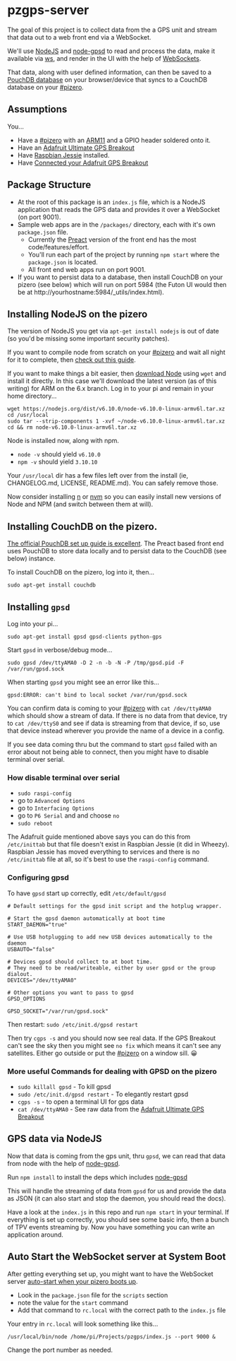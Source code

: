 # pzgps-server
The goal of this project is to collect data from the a GPS unit and stream that data out to a web front end via a WebSocket.

We'll use [NodeJS](https://nodejs.org/en/download/package-manager/#debian-and-ubuntu-based-linux-distributions) and [node-gpsd](https://github.com/eelcocramer/node-gpsd) to read and process the data, make it available via  [ws](https://www.npmjs.com/package/ws), and render in the UI with the help of [WebSockets](https://developer.mozilla.org/en-US/docs/Web/API/WebSockets_API).

That data, along with user defined information, can then be saved to a [PouchDB database](https://pouchdb.com/guides/databases.html) on your browser/device that syncs to a CouchDB database on your [#pizero](https://www.raspberrypi.org/products/pi-zero/).

## Assumptions
You...
* Have a [#pizero](https://www.raspberrypi.org/products/pi-zero/) with an [ARM11](https://en.wikipedia.org/wiki/ARM11) and a GPIO header soldered onto it.
* Have an [Adafruit Ultimate GPS Breakout](https://www.adafruit.com/product/746)
* Have [Raspbian Jessie](https://www.raspberrypi.org/downloads/raspbian/) installed.
* Have [Connected your Adafruit GPS Breakout](https://learn.adafruit.com/adafruit-ultimate-gps-on-the-raspberry-pi/using-uart-instead-of-usb)

## Package Structure
* At the root of this package is an `index.js` file, which is a NodeJS application that reads the GPS data and provides it over a WebSocket (on port 9001).
* Sample web apps are in the `/packages/` directory, each with it's own `package.json` file.
  - Currently the [Preact](https://preactjs.com/) version of the front end has the most code/features/effort.
  - You'll run each part of the project by running `npm start` where the `package.json` is located.
  - All front end web apps run on port 9001.
* If you want to persist data to a database, then install CouchDB on your pizero (see below) which will run on port 5984 (the Futon UI would then be at http://yourhostname:5984/_utils/index.html).

## Installing NodeJS on the pizero
The version of NodeJS you get via `apt-get install nodejs` is out of date (so you'd be missing some important security patches).

If you want to compile node from scratch on your [#pizero](https://www.raspberrypi.org/products/pi-zero/) and wait all night for it to complete, then [check out this guide](https://www.youtube.com/watch?v=J6g53Hm0rq4).

If you want to make things a bit easier, then [download Node](https://nodejs.org/en/download/) using `wget` and install it directly. In this case we'll download the latest version (as of this writing) for ARM on the 6.x branch. Log in to your pi and remain in your home directory...

    wget https://nodejs.org/dist/v6.10.0/node-v6.10.0-linux-armv6l.tar.xz
    cd /usr/local
    sudo tar --strip-components 1 -xvf ~/node-v6.10.0-linux-armv6l.tar.xz
    cd && rm node-v6.10.0-linux-armv6l.tar.xz

Node is installed now, along with npm.
* `node -v` should yield `v6.10.0`
* `npm -v` should yield `3.10.10`

Your `/usr/local` dir has a few files left over from the install (ie, CHANGELOG.md, LICENSE, README.md). You can safely remove those.

Now consider installing [n](https://github.com/tj/n) or [nvm](https://github.com/creationix/nvm) so you can easily install new versions of Node and NPM (and switch between them at will).

## Installing CouchDB on the pizero.
[The official PouchDB set up guide is excellent](https://pouchdb.com/guides/setup-couchdb.html). The Preact based front end uses PouchDB to store data locally and to persist data to the CouchDB (see below) instance.

To install CouchDB on the pizero, log into it, then...

    sudo apt-get install couchdb


## Installing `gpsd`
Log into your pi...

    sudo apt-get install gpsd gpsd-clients python-gps

Start `gpsd` in verbose/debug mode...

    sudo gpsd /dev/ttyAMA0 -D 2 -n -b -N -P /tmp/gpsd.pid -F /var/run/gpsd.sock

When starting `gpsd` you might see an error like this...

    gpsd:ERROR: can't bind to local socket /var/run/gpsd.sock


You can confirm data is coming to your [#pizero](https://www.raspberrypi.org/products/pi-zero/) with `cat /dev/ttyAMA0` which should show a stream of data. If there is no data from that device, try to `cat /dev/ttyS0` and see if data is streaming from that device, if so, use that device instead wherever you provide the name of a device in a config.

If you see data coming thru but the command to start `gpsd` failed with an error about not being able to connect, then you might have to disable terminal over serial.

### How disable terminal over serial

* `sudo raspi-config`
* go to `Advanced Options`
* go to `Interfacing Options`
* go to `P6 Serial` and and choose `no`
* `sudo reboot`

The Adafruit guide mentioned above says you can do this from `/etc/inittab` but that file doesn't exist in Raspbian Jessie (it did in Wheezy). Raspbian Jessie has moved everything to services and there is no `/etc/inittab` file at all, so it's best to use the `raspi-config` command.

### Configuring gpsd
To have `gpsd` start up correctly, edit `/etc/default/gpsd`

    # Default settings for the gpsd init script and the hotplug wrapper.

    # Start the gpsd daemon automatically at boot time
    START_DAEMON="true"

    # Use USB hotplugging to add new USB devices automatically to the daemon
    USBAUTO="false"

    # Devices gpsd should collect to at boot time.
    # They need to be read/writeable, either by user gpsd or the group dialout.
    DEVICES="/dev/ttyAMA0"

    # Other options you want to pass to gpsd
    GPSD_OPTIONS

    GPSD_SOCKET="/var/run/gpsd.sock"

Then restart: `sudo /etc/init.d/gpsd restart`

Then try `cgps -s` and you should now see real data. If the GPS Breakout can't see the sky then you might see `no fix` which means it can't see any satellites. Either go outside or put the [#pizero](https://www.raspberrypi.org/products/pi-zero/) on a window sill. 😀


### More useful Commands for dealing with GPSD on the pizero
* `sudo killall gpsd` - To kill gpsd
* `sudo /etc/init.d/gpsd restart` - To elegantly restart gpsd
* `cgps -s` - to open a terminal UI for gps data
* `cat /dev/ttyAMA0` - See raw data from the [Adafruit Ultimate GPS Breakout](https://www.adafruit.com/product/746)


## GPS data via NodeJS
Now that data is coming from the gps unit, thru `gpsd`, we can read that data from node with the help of [node-gpsd](https://github.com/eelcocramer/node-gpsd).

Run `npm install` to install the deps which includes [node-gpsd](https://github.com/eelcocramer/node-gpsd)

This will handle the streaming of data from `gpsd` for us and provide the data as JSON (it can also start and stop the daemon, you should read the docs).

Have a look at the `index.js` in this repo and run `npm start` in your terminal. If everything is set up correctly, you should see some basic info, then a bunch of TPV events streaming by. Now you have something you can write an application around.

## Auto Start the WebSocket server at System Boot
After getting everything set up, you might want to have the WebSocket server [auto-start when your pizero boots up](https://www.raspberrypi.org/documentation/linux/usage/rc-local.md).
* Look in the `package.json` file for the `scripts` section
* note the value for the `start` command
* Add that command to `rc.local` with the correct path to the `index.js` file

Your entry in `rc.local` will look something like this...

    /usr/local/bin/node /home/pi/Projects/pzgps/index.js --port 9000 &

Change the port number as needed.
